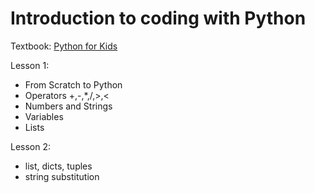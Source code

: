 # Introduction to coding with Python

Textbook: [Python for Kids](https://www.amazon.com/Python-Kids-Playful-Introduction-Programming/dp/1593274076)

Lesson 1: 
- From Scratch to Python
- Operators +,-,*,/,>,<
- Numbers and Strings
- Variables  
- Lists

Lesson 2: 
- list, dicts, tuples
- string substitution
